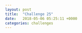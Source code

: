 ```yaml
---
layout: post
title:  "Challenge 25"
date:   2018-05-06 05:25:11 +0000
categories: challenges
---
```

